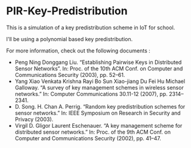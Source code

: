 # PIR-Key-Predistribution

This is a simulation of a key predistribution scheme in IoT for school.

I'll be using a polynomial based key predistribution. 

For more information, check out the following documents :
  - Peng Ning Donggang Liu. “Establishing Pairwise Keys in Distributed Sensor Networks”. In: Proc. of the 10th ACM Conf. on Computer and Communications Security (2003), pp. 52–61.
  - Yang Xiao Venkata Krishna Rayi Bo Sun Xiao-jiang Du Fei Hu Michael Galloway. “A survey of key management schemes in wireless sensor networks.” In: Computer Communications 30.11-12 (2007), pp. 2314–2341.
  - D. Song. H. Chan A. Perrig. “Random key predistribution schemes for sensor networks.” In: IEEE Symposium on Research in Security and Privacy (2003).
  - Virgil D. Gligor Laurent Eschenauer. “A key management scheme for distributed sensor networks.” In: Proc. of the 9th ACM Conf. on Computer and Communications Security (2002), pp. 41–47.
